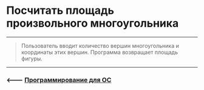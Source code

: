 # Посчитать площадь произвольного многоугольника

***

> Пользователь вводит количество вершин многоугольника и координаты этих вершин. Программа возвращает площадь фигуры.

***

### <--- [Программирование для ОС](https://github.com/comradeGoose/OS_Programming)